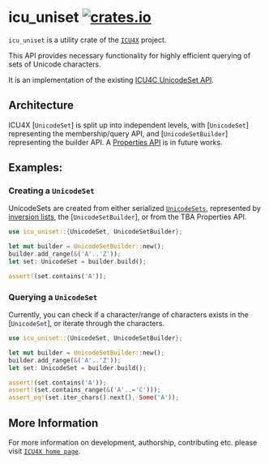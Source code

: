 # icu_uniset [![crates.io](https://img.shields.io/crates/v/icu_uniset)](https://crates.io/crates/icu_uniset)

`icu_uniset` is a utility crate of the [`ICU4X`] project.

This API provides necessary functionality for highly efficient querying of sets of Unicode characters.

It is an implementation of the existing [ICU4C UnicodeSet API](https://unicode-org.github.io/icu-docs/apidoc/released/icu4c/classicu_1_1UnicodeSet.html).

## Architecture
ICU4X [`UnicodeSet`] is split up into independent levels, with [`UnicodeSet`] representing the membership/query API,
and [`UnicodeSetBuilder`] representing the builder API. A [Properties API](http://userguide.icu-project.org/strings/properties)
is in future works.

## Examples:

### Creating a `UnicodeSet`

UnicodeSets are created from either serialized [`UnicodeSets`](UnicodeSet),
represented by [inversion lists](http://userguide.icu-project.org/strings/properties),
the [`UnicodeSetBuilder`], or from the TBA Properties API.

```rust
use icu_uniset::{UnicodeSet, UnicodeSetBuilder};

let mut builder = UnicodeSetBuilder::new();
builder.add_range(&('A'..'Z'));
let set: UnicodeSet = builder.build();

assert!(set.contains('A'));
```

### Querying a `UnicodeSet`

Currently, you can check if a character/range of characters exists in the [`UnicodeSet`], or iterate through the characters.

```rust
use icu_uniset::{UnicodeSet, UnicodeSetBuilder};

let mut builder = UnicodeSetBuilder::new();
builder.add_range(&('A'..'Z'));
let set: UnicodeSet = builder.build();

assert!(set.contains('A'));
assert!(set.contains_range(&('A'..='C')));
assert_eq!(set.iter_chars().next(), Some('A'));
```

[`ICU4X`]: ../icu/index.html

## More Information

For more information on development, authorship, contributing etc. please visit [`ICU4X home page`](https://github.com/unicode-org/icu4x).
